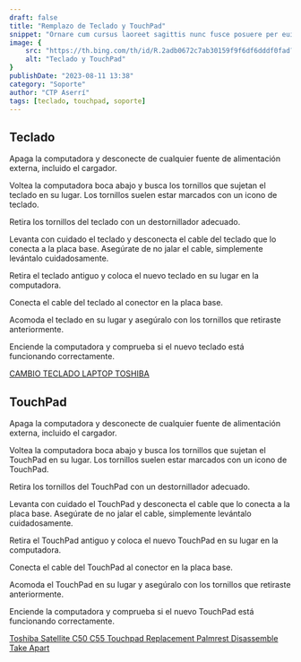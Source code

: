 ```yaml
---
draft: false
title: "Remplazo de Teclado y TouchPad"
snippet: "Ornare cum cursus laoreet sagittis nunc fusce posuere per euismod dis vehicula a, semper fames lacus maecenas dictumst pulvinar neque enim non potenti. Torquent hac sociosqu eleifend potenti."
image: {
    src: "https://th.bing.com/th/id/R.2adb0672c7ab30159f9f6df6dddf0fad?rik=LYk8sa9gDR5TTA&riu=http%3a%2f%2f1.bp.blogspot.com%2f-8r20gpuxUVA%2fUx8Vpke8C1I%2fAAAAAAAAH14%2fTvyL1CqFbiE%2fs1600%2fc50_3.jpg&ehk=b4kJE5Ho%2bod8IdFbI8gmQMTKIMt%2fYsRZYeRDhaZg1Js%3d&risl=&pid=ImgRaw&r=0",
    alt: "Teclado y TouchPad"
}
publishDate: "2023-08-11 13:38"
category: "Soporte"
author: "CTP Aserrí"
tags: [teclado, touchpad, soporte]
---
```


## Teclado

Apaga la computadora y desconecte de cualquier fuente de alimentación externa, incluido el cargador.

Voltea la computadora boca abajo y busca los tornillos que sujetan el teclado en su lugar. Los tornillos suelen estar marcados con un icono de teclado.

Retira los tornillos del teclado con un destornillador adecuado.

Levanta con cuidado el teclado y desconecta el cable del teclado que lo conecta a la placa base. Asegúrate de no jalar el cable, simplemente levántalo cuidadosamente.

Retira el teclado antiguo y coloca el nuevo teclado en su lugar en la computadora.

Conecta el cable del teclado al conector en la placa base.

Acomoda el teclado en su lugar y asegúralo con los tornillos que retiraste anteriormente.

Enciende la computadora y comprueba si el nuevo teclado está funcionando correctamente.

[CAMBIO TECLADO LAPTOP TOSHIBA](https://youtu.be/rDdxCN92ZCA)

## TouchPad

Apaga la computadora y desconecte de cualquier fuente de alimentación externa, incluido el cargador.

Voltea la computadora boca abajo y busca los tornillos que sujetan el TouchPad en su lugar. Los tornillos suelen estar marcados con un icono de TouchPad.

Retira los tornillos del TouchPad con un destornillador adecuado.

Levanta con cuidado el TouchPad y desconecta el cable que lo conecta a la placa base. Asegúrate de no jalar el cable, simplemente levántalo cuidadosamente.

Retira el TouchPad antiguo y coloca el nuevo TouchPad en su lugar en la computadora.

Conecta el cable del TouchPad al conector en la placa base.

Acomoda el TouchPad en su lugar y asegúralo con los tornillos que retiraste anteriormente.

Enciende la computadora y comprueba si el nuevo TouchPad está funcionando correctamente.

[Toshiba Satellite C50 C55 Touchpad Replacement Palmrest Disassemble Take Apart](https://www.youtube.com/watch?v=pCscCs-7Ke8&ab_channel=LaptopRepairHelp)